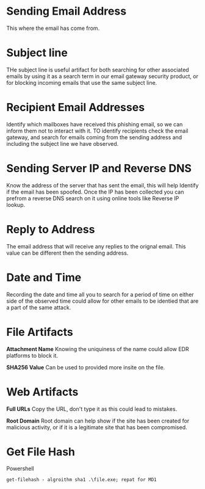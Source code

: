 # Sending Email Address
This where the email has come from. 

# Subject line
THe subject line  is useful artifact for both searching for other associated emails by using it as a search term in our email gateway security product, or for blocking incoming emails that use the same subject line. 

# Recipient Email Addresses
Identify which mailboxes have received this phishing email, so we can inform them not to interact with it. TO identify recipients check  the email gateway, and search for emails coming from the sending address and including the subject line we have observed. 

# Sending Server IP and Reverse DNS
Know the address of the server that has sent the email, this will help Identify if the email has been spoofed. Once the IP has been collected you can prefrom a reverse DNS search on it using online tools like Reverse IP lookup. 

# Reply to Address
The email address that will receive any replies to the orignal email. This value can be different then the sending address. 

# Date and Time
Recording the date and time all you to search for a period of time on either side of the observed time could allow for other emails to be identied that are a part of the same attack. 


# File Artifacts
**Attachment Name**
Knowing the uniquiness of the name could allow EDR platforms to block it. 

**SHA256 Value**
Can be used to provided more insite on the file. 

# Web Artifacts
**Full URLs**
Copy the URL, don't type it as this could lead to mistakes. 

**Root Domain**
Root domain can help show if the site has been created for malicious activity, or if it is a legitimate site that has been compromised. 

# Get File Hash
Powershell
```
get-filehash - algroithm sha1 .\file.exe; repat for MD1
```
